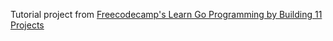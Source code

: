 Tutorial project from [Freecodecamp's Learn Go Programming by Building 11 Projects](https://youtu.be/jFfo23yIWac)
